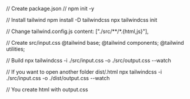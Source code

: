 // Create package.json
// npm init -y

// Install tailwind
npm install -D tailwindcss
npx tailwindcss init

// Change tailwind.config.js
content: ["./src/**/*.{html,js}"],

// Create src/input.css
@tailwind base;
@tailwind components;
@tailwind utilities;

// Build
npx tailwindcss -i ./src/input.css -o ./src/output.css --watch

// If you want to open another folder dist/.html
npx tailwindcss -i ./src/input.css -o ./dist/output.css --watch

// You create html with output.css

  <link href="output.css" rel="stylesheet">
